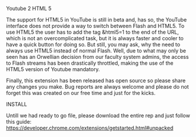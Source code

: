 Youtube 2 HTML 5

The support for HTML5 in YouTube is still in beta and, has so, the YouTube interface does not provide a way to switch between Flash and HTML5. To use HTML5 the user has to add the tag &html5=1 to the end of the URL, which is not an overcomplicated task, but it is always faster and cooler to have a quick button for doing so.
But still, you may ask, why the need to always use HTML5 instead of normal Flash. Well, due to what may only be seen has an Orwellian decision from our faculty system admins, the access to Flash streams has been drastically throttled, making the use of the HTML5 version of Youtube mandatory.

Finally, this extension has been released has open source so please share any changes you make. Bug reports are always welcome and please do not forget this was created on our free time and just for the kicks.

INSTALL

Untill we had ready to go file, please download the entire rep and just follow this guide:
https://developer.chrome.com/extensions/getstarted.html#unpacked
